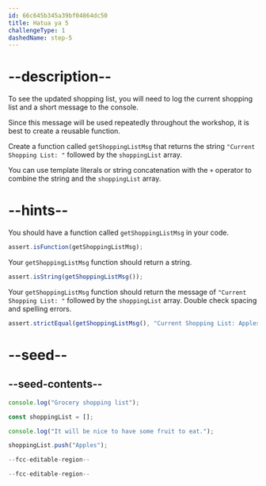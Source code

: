 ```yaml
---
id: 66c645b345a39bf04864dc50
title: Hatua ya 5
challengeType: 1
dashedName: step-5
---
```


# --description--

To see the updated shopping list, you will need to log the current shopping list and a short message to the console.

Since this message will be used repeatedly throughout the workshop, it is best to create a reusable function.

Create a function called `getShoppingListMsg` that returns the string `"Current Shopping List: "` followed by the `shoppingList` array.

You can use template literals or string concatenation with the `+` operator to combine the string and the `shoppingList` array.

# --hints--

You should have a function called `getShoppingListMsg` in your code.

```js
assert.isFunction(getShoppingListMsg);
```

Your `getShoppingListMsg` function should return a string.

```js
assert.isString(getShoppingListMsg());
```

Your `getShoppingListMsg` function should return the message of `"Current Shopping List: "` followed by the `shoppingList` array. Double check spacing and spelling errors.

```js
assert.strictEqual(getShoppingListMsg(), "Current Shopping List: Apples");
```

# --seed--

## --seed-contents--

```js
console.log("Grocery shopping list");

const shoppingList = [];

console.log("It will be nice to have some fruit to eat.");

shoppingList.push("Apples");

--fcc-editable-region--

--fcc-editable-region--
```
